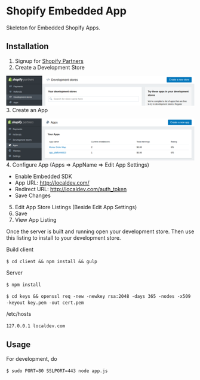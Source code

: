 # Shopify Embedded App

Skeleton for Embedded Shopify Apps.

## Installation

1. Signup for [Shopify Partners](https://www.shopify.com/partners)
2. Create a Development Store

![Missing Image](https://github.com/tenthirtyone/shopify_embedded_app/blob/master/assets/CreateDevStore.png?raw=true "Create Dev Store")
3. Create an App

![Missing Image](https://github.com/tenthirtyone/shopify_embedded_app/blob/master/assets/CreateApp.png?raw=true "Create App")
4. Configure App (Apps => AppName => Edit App Settings)
* Enable Embedded SDK
* App URL: http://localdev.com/
* Redirect URL: http://localdev.com/auth_token
* Save Changes
5. Edit App Store Listings (Beside Edit App Settings)
6. Save
7. View App Listing

Once the server is built and running open your development store. Then use this listing to install to your development store.

Build client

`
$ cd client && npm install && gulp
`

Server

`$ npm install`

`$ cd keys && openssl req -new -newkey rsa:2048 -days 365 -nodes -x509 -keyout key.pem -out cert.pem`

/etc/hosts

`127.0.0.1 localdev.com`

## Usage

For development, do

`$ sudo PORT=80 SSLPORT=443 node app.js`

